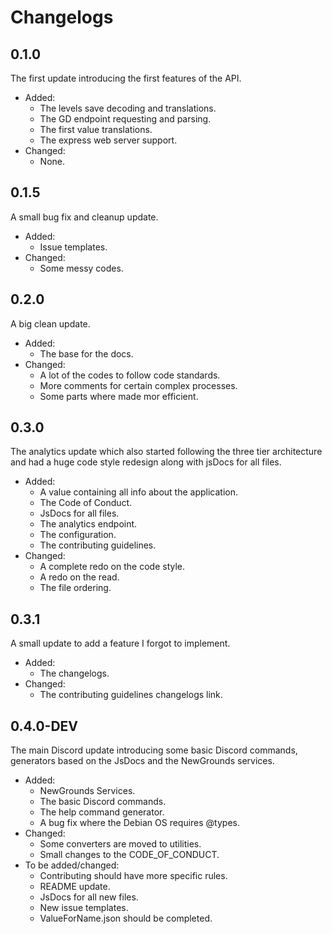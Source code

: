 # Changelogs

## 0.1.0

The first update introducing the first features of the API.

* Added:
  * The levels save decoding and translations.
  * The GD endpoint requesting and parsing.
  * The first value translations.
  * The express web server support.
* Changed:
  * None.

## 0.1.5

A small bug fix and cleanup update.

* Added:
  * Issue templates.
* Changed:
  * Some messy codes.

## 0.2.0

A big clean update.

* Added:
  * The base for the docs.
* Changed:
  * A lot of the codes to follow code standards.
  * More comments for certain complex processes.
  * Some parts where made mor efficient.

## 0.3.0

The analytics update which also started following the three tier architecture and had a huge code style redesign along with jsDocs for all files.

* Added:
  * A value containing all info about the application.
  * The Code of Conduct.
  * JsDocs for all files.
  * The analytics endpoint.
  * The configuration.
  * The contributing guidelines.
* Changed:
  * A complete redo on the code style.
  * A redo on the read.
  * The file ordering.

## 0.3.1

A small update to add a feature I forgot to implement.

* Added:
  * The changelogs.
* Changed:
  * The contributing guidelines changelogs link.

## 0.4.0-DEV

The main Discord update introducing some basic Discord commands, generators based on the JsDocs and the NewGrounds services.

* Added:
  * NewGrounds Services.
  * The basic Discord commands.
  * The help command generator.
  * A bug fix where the Debian OS requires @types.
* Changed:
  * Some converters are moved to utilities.
  * Small changes to the CODE_OF_CONDUCT.
* To be added/changed:
  * Contributing should have more specific rules.
  * README update.
  * JsDocs for all new files.
  * New issue templates.
  * ValueForName.json should be completed.
